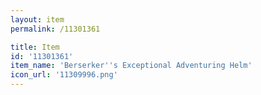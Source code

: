 ```yaml
---
layout: item
permalink: /11301361

title: Item
id: '11301361'
item_name: 'Berserker''s Exceptional Adventuring Helm'
icon_url: '11309996.png'
---
```

